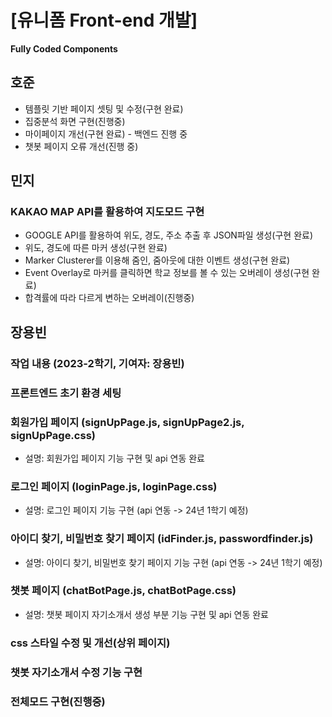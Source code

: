 # [유니폼 Front-end 개발]





**Fully Coded Components**

## 호준

- 템플릿 기반 페이지 셋팅 및 수정(구현 완료)
- 집중분석 화면 구현(진행중)
- 마이페이지 개선(구현 완료) - 백엔드 진행 중
- 챗봇 페이지 오류 개선(진행 중)

## 민지
### KAKAO MAP API를 활용하여 지도모드 구현
- GOOGLE API를 활용하여 위도, 경도, 주소 추출 후 JSON파일 생성(구현 완료)
- 위도, 경도에 따른 마커 생성(구현 완료)
- Marker Clusterer를 이용해 줌인, 줌아웃에 대한 이벤트 생성(구현 완료)
- Event Overlay로 마커를 클릭하면 학교 정보를 볼 수 있는 오버레이 생성(구현 완료)
- 합격률에 따라 다르게 변하는 오버레이(진행중)

## 장용빈

### 작업 내용 (2023-2학기, 기여자: 장용빈)

### 프론트엔드 초기 환경 세팅

### 회원가입 페이지 (signUpPage.js, signUpPage2.js, signUpPage.css)
- 설명: 회원가입 페이지 기능 구현 및 api 연동 완료

### 로그인 페이지 (loginPage.js, loginPage.css)
- 설명: 로그인 페이지 기능 구현 (api 연동 -> 24년 1학기 예정)

### 아이디 찾기, 비밀번호 찾기 페이지 (idFinder.js, passwordfinder.js)
- 설명: 아이디 찾기, 비밀번호 찾기 페이지 기능 구현 (api 연동 -> 24년 1학기 예정)

### 챗봇 페이지 (chatBotPage.js, chatBotPage.css)
- 설명: 챗봇 페이지 자기소개서 생성 부분 기능 구현 및 api 연동 완료

### css 스타일 수정 및 개선(상위 페이지)
### 챗봇 자기소개서 수정 기능 구현
### 전체모드 구현(진행중)
